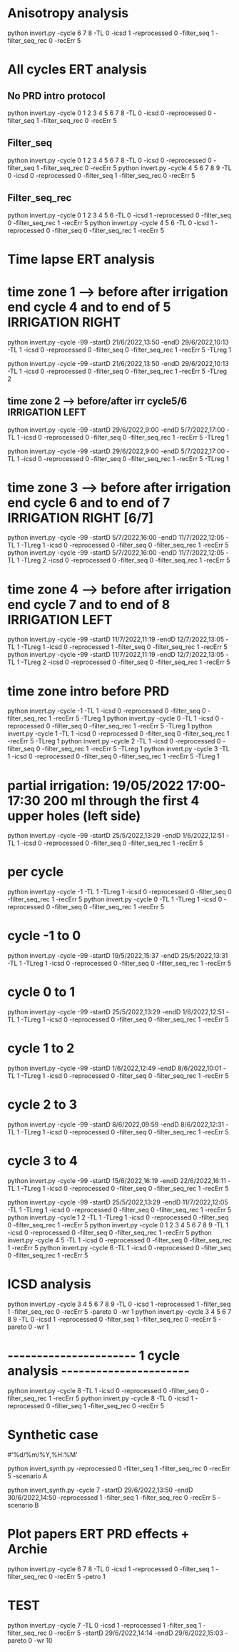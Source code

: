 Anisotropy analysis
======================


python invert.py -cycle 6 7 8 -TL 0 -icsd 1 -reprocessed 0 -filter_seq 1 -filter_seq_rec 0 -recErr 5


All cycles ERT analysis
======================


No PRD intro protocol
----------------------
python invert.py -cycle 0 1 2 3 4 5 6 7 8 -TL 0 -icsd 0 -reprocessed 0 -filter_seq 1 -filter_seq_rec 0 -recErr 5

Filter_seq
----------------------
python invert.py -cycle 0 1 2 3 4 5 6 7 8 -TL 0 -icsd 0 -reprocessed 0 -filter_seq 1 -filter_seq_rec 0 -recErr 5
python invert.py -cycle 4 5 6 7 8 9 -TL 0 -icsd 0 -reprocessed 0 -filter_seq 1 -filter_seq_rec 0 -recErr 5

Filter_seq_rec
----------------------
python invert.py -cycle 0 1 2 3 4 5 6 -TL 0 -icsd 1 -reprocessed 0 -filter_seq 0 -filter_seq_rec 1 -recErr 5
python invert.py -cycle 4 5 6 -TL 0 -icsd 1 -reprocessed 0 -filter_seq 0 -filter_seq_rec 1 -recErr 5



Time lapse ERT analysis
=======================

# time zone 1 --> before after irrigation end cycle 4 and to end of 5 IRRIGATION RIGHT
python invert.py -cycle -99 -startD 21/6/2022,13:50 -endD 29/6/2022,10:13 -TL 1 -icsd 0 -reprocessed 0 -filter_seq 0 -filter_seq_rec 1 -recErr 5 -TLreg 1

python invert.py -cycle -99 -startD 21/6/2022,13:50 -endD 29/6/2022,10:13 -TL 1 -icsd 0 -reprocessed 0 -filter_seq 0 -filter_seq_rec 1 -recErr 5 -TLreg 2

##  time zone 2 --> before/after irr cycle5/6 IRRIGATION LEFT
python invert.py -cycle -99 -startD  29/6/2022,9:00 -endD 5/7/2022,17:00 -TL 1 -icsd 0 -reprocessed 0 -filter_seq 0 -filter_seq_rec 1 -recErr 5 -TLreg 1

python invert.py -cycle -99 -startD  29/6/2022,9:00 -endD 5/7/2022,17:00 -TL 1 -icsd 0 -reprocessed 0 -filter_seq 0 -filter_seq_rec 1 -recErr 5 -TLreg 1


# time zone 3 --> before after irrigation end cycle 6 and to end of 7 IRRIGATION RIGHT [6/7]
python invert.py -cycle -99 -startD 5/7/2022,16:00 -endD 11/7/2022,12:05 -TL 1 -TLreg 1 -icsd 0 -reprocessed 0 -filter_seq 0 -filter_seq_rec 1 -recErr 5
python invert.py -cycle -99 -startD 5/7/2022,16:00 -endD 11/7/2022,12:05 -TL 1 -TLreg 2 -icsd 0 -reprocessed 0 -filter_seq 0 -filter_seq_rec 1 -recErr 5


# time zone 4 --> before after irrigation end cycle 7 and to end of 8 IRRIGATION LEFT
python invert.py -cycle -99 -startD 11/7/2022,11:19 -endD 12/7/2022,13:05 -TL 1 -TLreg 1 -icsd 0 -reprocessed 1 -filter_seq 0 -filter_seq_rec 1 -recErr 5
python invert.py -cycle -99 -startD 11/7/2022,11:19 -endD 12/7/2022,13:05 -TL 1 -TLreg 2 -icsd 0 -reprocessed 0 -filter_seq 0 -filter_seq_rec 1 -recErr 5



# time zone intro before PRD
python invert.py -cycle -1 -TL 1 -icsd 0 -reprocessed 0 -filter_seq 0 -filter_seq_rec 1 -recErr 5 -TLreg 1
python invert.py -cycle 0 -TL 1 -icsd 0 -reprocessed 0 -filter_seq 0 -filter_seq_rec 1 -recErr 5 -TLreg 1
python invert.py -cycle 1 -TL 1 -icsd 0 -reprocessed 0 -filter_seq 0 -filter_seq_rec 1 -recErr 5 -TLreg 1
python invert.py -cycle 2 -TL 1 -icsd 0 -reprocessed 0 -filter_seq 0 -filter_seq_rec 1 -recErr 5 -TLreg 1
python invert.py -cycle 3 -TL 1 -icsd 0 -reprocessed 0 -filter_seq 0 -filter_seq_rec 1 -recErr 5 -TLreg 1

# partial irrigation: 19/05/2022 17:00-17:30 200 ml through the first 4 upper holes (left side)
python invert.py -cycle -99 -startD 25/5/2022,13:29 -endD 1/6/2022,12:51 -TL 1 -icsd 0 -reprocessed 0 -filter_seq 0 -filter_seq_rec 1 -recErr 5



# per cycle
python invert.py -cycle -1 -TL 1 -TLreg 1 -icsd 0 -reprocessed 0 -filter_seq 0 -filter_seq_rec 1 -recErr 5
python invert.py -cycle 0 -TL 1 -TLreg 1 -icsd 0 -reprocessed 0 -filter_seq 0 -filter_seq_rec 1 -recErr 5


# cycle -1 to 0
python invert.py -cycle -99 -startD 19/5/2022,15:37 -endD 25/5/2022,13:31 -TL 1 -TLreg 1 -icsd 0 -reprocessed 0 -filter_seq 0 -filter_seq_rec 1 -recErr 5

# cycle 0 to 1
python invert.py -cycle -99 -startD 25/5/2022,13:29 -endD 1/6/2022,12:51 -TL 1 -TLreg 1 -icsd 0 -reprocessed 0 -filter_seq 0 -filter_seq_rec 1 -recErr 5

# cycle 1 to 2
python invert.py -cycle -99 -startD 1/6/2022,12:49 -endD 8/6/2022,10:01 -TL 1 -TLreg 1 -icsd 0 -reprocessed 0 -filter_seq 0 -filter_seq_rec 1 -recErr 5

# cycle 2 to 3
python invert.py -cycle -99 -startD 8/6/2022,09:59 -endD  8/6/2022,12:31 -TL 1 -TLreg 1 -icsd 0 -reprocessed 0 -filter_seq 0 -filter_seq_rec 1 -recErr 5

# cycle 3 to 4
python invert.py -cycle -99 -startD 15/6/2022,16:19 -endD  22/6/2022,16:11 -TL 1 -TLreg 1 -icsd 0 -reprocessed 0 -filter_seq 0 -filter_seq_rec 1 -recErr 5



python invert.py -cycle -99 -startD 25/5/2022,13:29 -endD 11/7/2022,12:05 -TL 1 -TLreg 1 -icsd 0 -reprocessed 0 -filter_seq 0 -filter_seq_rec 1 -recErr 5
python invert.py -cycle 1 2 -TL 1 -TLreg 1 -icsd 0 -reprocessed 0 -filter_seq 0 -filter_seq_rec 1 -recErr 5
python invert.py -cycle 0 1 2 3 4 5 6 7 8 9 -TL 1 -icsd 0 -reprocessed 0 -filter_seq 0 -filter_seq_rec 1 -recErr 5
python invert.py -cycle 4 5 -TL 1 -icsd 0 -reprocessed 0 -filter_seq 0 -filter_seq_rec 1 -recErr 5
python invert.py -cycle 6 -TL 1 -icsd 0 -reprocessed 0 -filter_seq 0 -filter_seq_rec 1 -recErr 5




ICSD analysis
==============

python invert.py -cycle 3 4 5 6 7 8 9 -TL 0 -icsd 1 -reprocessed 1 -filter_seq 1 -filter_seq_rec 0 -recErr 5 -pareto 0 -wr 1
python invert.py -cycle 3 4 5 6 7 8 9 -TL 0 -icsd 1 -reprocessed 0 -filter_seq 1 -filter_seq_rec 0 -recErr 5 -pareto 0 -wr 1
 
 
# ---------------------- 1 cycle analysis ----------------------
python invert.py -cycle 8 -TL 1 -icsd 0 -reprocessed 0 -filter_seq 0 -filter_seq_rec 1 -recErr 5
python invert.py -cycle 8 -TL 0 -icsd 1 -reprocessed 0 -filter_seq 1 -filter_seq_rec 0 -recErr 5




Synthetic case
==============
#'%d/%m/%Y,%H:%M'

python invert_synth.py -reprocessed 0 -filter_seq 1 -filter_seq_rec 0 -recErr 5 -scenario A

python invert_synth.py -cycle 7 -startD 29/6/2022,13:50 -endD 30/6/2022,14:50 -reprocessed 1 -filter_seq 1 -filter_seq_rec 0 -recErr 5 -scenario B


Plot papers ERT PRD effects + Archie
============================
python invert.py -cycle 6 7 8 -TL 0 -icsd 1 -reprocessed 0 -filter_seq 1 -filter_seq_rec 0 -recErr 5 -petro 1


TEST
====

python invert.py -cycle 7 -TL 0 -icsd 1 -reprocessed 1 -filter_seq 1 -filter_seq_rec 0 -recErr 5 -startD 29/6/2022,14:14 -endD 29/6/2022,15:03 -pareto 0 -wr 10
 




